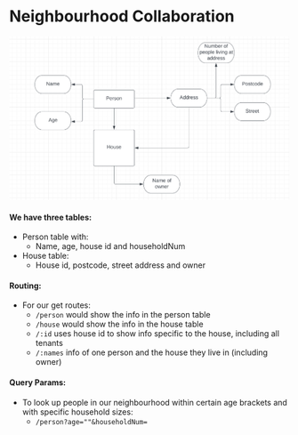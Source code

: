 # Neighbourhood Collaboration

![image](schema.png)

#### We have three tables:
- Person table with:
    - Name, age, house id and householdNum
- House table:
    - House id, postcode, street address and owner

#### Routing:
- For our get routes:
    - `/person` would show the info in the person table
    - `/house` would show the info in the house table
    - `/:id` uses house id to show info specific to the house, including all tenants
    - `/:names` info of one person and the house they live in (including owner)

#### Query Params:
- To look up people in our neighbourhood within certain age brackets and with specific household sizes:
    - `/person?age=""&householdNum=`
